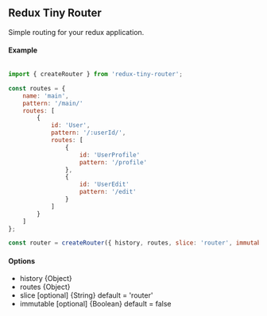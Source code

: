 ## Redux Tiny Router

Simple routing for your redux application.


#### Example

```js

import { createRouter } from 'redux-tiny-router';

const routes = {
    name: 'main',
    pattern: '/main/'
    routes: [
        {
            id: 'User',
            pattern: '/:userId/',
            routes: [
                {
                    id: 'UserProfile'
                    pattern: '/profile'
                },
                {
                    id: 'UserEdit'
                    pattern: '/edit'
                }
            ]
        }
    ]
};

const router = createRouter({ history, routes, slice: 'router', immutable: true });

```

#### Options

* history {Object}
* routes {Object}
* slice [optional] {String} default = 'router'
* immutable [optional] {Boolean} default = false
